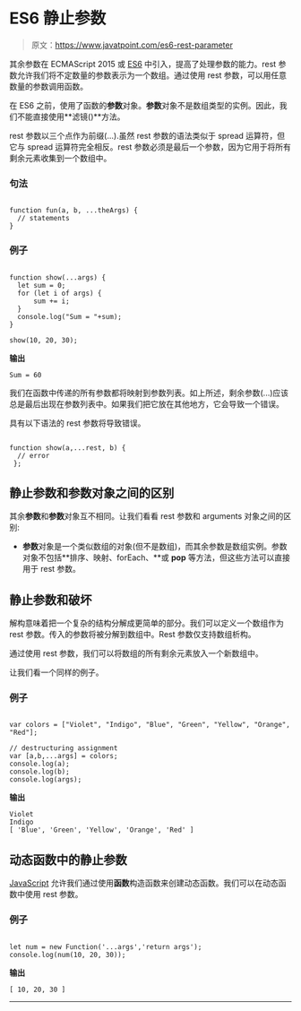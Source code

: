 # ES6 静止参数

> 原文：<https://www.javatpoint.com/es6-rest-parameter>

其余参数在 ECMAScript 2015 或 [ES6](https://www.javatpoint.com/es6) 中引入，提高了处理参数的能力。rest 参数允许我们将不定数量的参数表示为一个数组。通过使用 rest 参数，可以用任意数量的参数调用函数。

在 ES6 之前，使用了函数的**参数**对象。**参数**对象不是数组类型的实例。因此，我们不能直接使用**滤镜()**方法。

rest 参数以三个点作为前缀(...).虽然 rest 参数的语法类似于 spread 运算符，但它与 spread 运算符完全相反。rest 参数必须是最后一个参数，因为它用于将所有剩余元素收集到一个数组中。

### 句法

```

function fun(a, b, ...theArgs) {
  // statements
}

```

### 例子

```

function show(...args) {
  let sum = 0;
  for (let i of args) {
      sum += i;
  }
  console.log("Sum = "+sum);
}

show(10, 20, 30);

```

**输出**

```
Sum = 60

```

我们在函数中传递的所有参数都将映射到参数列表。如上所述，剩余参数(...)应该总是最后出现在参数列表中。如果我们把它放在其他地方，它会导致一个错误。

具有以下语法的 rest 参数将导致错误。

```

function show(a,...rest, b) {
  // error
 };

```

## 静止参数和参数对象之间的区别

其余**参数**和**参数**对象互不相同。让我们看看 rest 参数和 arguments 对象之间的区别:

*   **参数**对象是一个类似数组的对象(但不是数组)，而其余参数是数组实例。参数对象不包括**排序、映射、forEach、**或 **pop** 等方法，但这些方法可以直接用于 rest 参数。

## 静止参数和破坏

解构意味着把一个复杂的结构分解成更简单的部分。我们可以定义一个数组作为 rest 参数。传入的参数将被分解到数组中。Rest 参数仅支持数组析构。

通过使用 rest 参数，我们可以将数组的所有剩余元素放入一个新数组中。

让我们看一个同样的例子。

### 例子

```

var colors = ["Violet", "Indigo", "Blue", "Green", "Yellow", "Orange", "Red"];  

// destructuring assignment  
var [a,b,...args] = colors;  
console.log(a);   
console.log(b);   
console.log(args);

```

**输出**

```
Violet
Indigo
[ 'Blue', 'Green', 'Yellow', 'Orange', 'Red' ]

```

## 动态函数中的静止参数

[JavaScript](https://www.javatpoint.com/javascript-tutorial) 允许我们通过使用**函数**构造函数来创建动态函数。我们可以在动态函数中使用 rest 参数。

### 例子

```

let num = new Function('...args','return args');
console.log(num(10, 20, 30));

```

**输出**

```
[ 10, 20, 30 ]

```

* * *